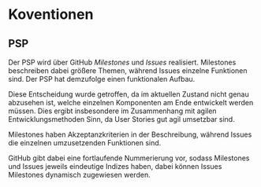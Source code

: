 # Koventionen
## PSP
Der PSP wird über GitHub _Milestones_ und _Issues_ realisiert. Milestones beschreiben dabei größere Themen, während Issues einzelne Funktionen sind. Der PSP hat demzufolge einen funktionalen Aufbau.

Diese Entscheidung wurde getroffen, da im aktuellen Zustand nicht genau abzusehen ist, welche einzelnen Komponenten am Ende entwickelt werden müssen. Dies ergibt insbesondere im Zusammenhang mit agilen Entwicklungsmethoden Sinn, da User Stories gut agil umsetzbar sind.

Milestones haben Akzeptanzkriterien in der Beschreibung, während Issues die einzelnen umzusetzenden Funktionen sind.

GitHub gibt dabei eine fortlaufende Nummerierung vor, sodass Milestones und Issues jeweils eindeutige Indizes haben, dabei können Issues Milestones dynamisch zugewiesen werden.
